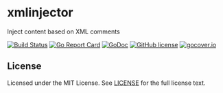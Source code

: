 # xmlinjector

Inject content based on XML comments

[![Build Status](https://travis-ci.org/wzshiming/xmlinjector.svg?branch=master)](https://travis-ci.org/wzshiming/xmlinjector)
[![Go Report Card](https://goreportcard.com/badge/github.com/wzshiming/xmlinjector)](https://goreportcard.com/report/github.com/wzshiming/xmlinjector)
[![GoDoc](https://godoc.org/github.com/wzshiming/xmlinjector?status.svg)](https://godoc.org/github.com/wzshiming/xmlinjector)
[![GitHub license](https://img.shields.io/github/license/wzshiming/xmlinjector.svg)](https://github.com/wzshiming/xmlinjector/blob/master/LICENSE)
[![gocover.io](https://gocover.io/_badge/github.com/wzshiming/xmlinjector)](https://gocover.io/github.com/wzshiming/xmlinjector)

## License

Licensed under the MIT License. See [LICENSE](https://github.com/wzshiming/xmlinjector/blob/master/LICENSE) for the full license text.
